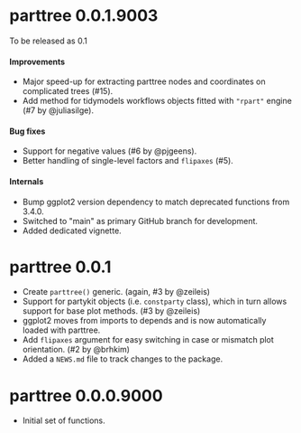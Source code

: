 # parttree 0.0.1.9003

To be released as 0.1

#### Improvements

* Major speed-up for extracting parttree nodes and coordinates on complicated trees (#15).
* Add method for tidymodels workflows objects fitted with `"rpart"` engine (#7 by @juliasilge).

#### Bug fixes

* Support for negative values (#6 by @pjgeens).
* Better handling of single-level factors and `flipaxes` (#5).

#### Internals

* Bump ggplot2 version dependency to match deprecated functions from 3.4.0.
* Switched to "main" as primary GitHub branch for development.
* Added dedicated vignette.

# parttree 0.0.1

* Create `parttree()` generic. (again, #3 by @zeileis)
* Support for partykit objects (i.e. `constparty` class), which in turn allows support for base plot methods. (#3 by @zeileis)
* ggplot2 moves from imports to depends and is now automatically loaded with parttree.
* Add `flipaxes` argument for easy switching in case or mismatch plot orientation. (#2 by @brhkim)
* Added a `NEWS.md` file to track changes to the package.

# parttree 0.0.0.9000

* Initial set of functions.

